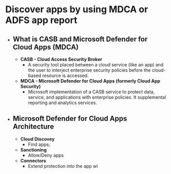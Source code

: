 # Discover apps by using MDCA or ADFS app report
- ## What is CASB and Microsoft Defender for Cloud Apps (MDCA)
	- **CASB - Cloud Access Security Broker**
		- A security tool placed between a cloud service (like an app) and the user to interject enterprise security policies before the cloud-based resource is accessed.
	- **MDCA - Microsoft Defender for Cloud Apps (formerly Cloud App Security)**
		- Microsoft implementation of a CASB service to protect data, service, and applications wíth enterprise policies. It supplemental reporting and analytics services.
- ## Microsoft Defender for Cloud Apps Architecture
	- **Cloud Discovey**
		- Find apps;
	- **Sanctioning**
		- Allow/Deny apps
	- **Connectors**
		- Extend protection into the app wi